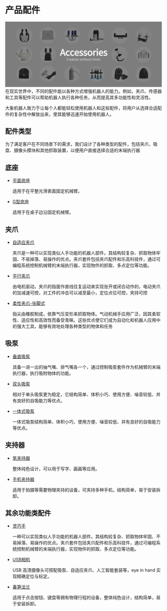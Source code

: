 # 产品配件
![pi](../../resources/4-SupportAndService/Accessories/Accessories.jpg)
在现实世界中，不同的配件能以各种方式增强机器人的能力。例如，夹爪、传感器和工具等配件可以帮助机器人执行各种任务，从而提高其多功能性和灵活性。

大象机器人致力于让每个人都能轻松使用机器人和这些配件，将用户从选择合适配件的复杂性中解放出来，使其能够迅速开始使用机器人。

## 配件类型
为了满足客户在不同场景下的需求，我们设计了各种类型的配件，包括夹爪、吸盘、摄像头模块和其他抓取装置，以便用户直接选择合适的末端执行器

## 底座<br>

- [平面底座](Flatbase.md)<br>

  适用于在平整光滑表面固定机械臂。

- [G型底座](Gstands_2.0.md)

  适用于在桌子边沿固定机械臂。

## 夹爪<br>
- [自适应夹爪](AdaptiveGripper.md)<br>

  夹爪是一种可以实现类似人手功能的机器人部件。其结构较复杂、抓取物体牢固、不易掉落、易操作的优点。夹爪套件包括夹爪配件和乐高科技件，通过可编程系统控制机械臂的末端执行器，实现物件的抓取、多点定位等功能。

- [平行夹爪](ParallelGripper.md)<br>

  由电机驱动，夹爪的指面作直线往复运动来实现张开或闭合动作的，电动夹爪的加减速可控，对工件的冲击可以减至最小，定位点位可控，夹持可控

- [柔性夹爪-张脚式](flexible_gripper_2.md)<br>

  指尖由橡胶制成，依靠气压变形来抓取物体。气动机械手应用广泛，因其柔软性、适应性和高效性而备受青睐。这些优点使它们成为自动化和机器人应用中的强大工具，能够有效地处理各种类型的物体和任务

## 吸泵<br>
- [垂直吸泵](pump.md)<br>

  具备一进一出的抽气嘴、排气嘴各一个，通过控制吸泵套件作为机械臂的末端执行器，执行吸附物体的功能。

- [双头吸泵](doublepump.md)<br>

  相对于单头吸泵更为稳定，它结构简单、体积小巧、使用方便、噪音较低、并有良好的自吸能力等优点。

- [一体式吸泵](IntegratedPump.md)<br>

  一体式吸泵结构简单、体积小巧、使用方便、噪音较低、并有良好的自吸能力等优点。

## 夹持器<br>
- [笔夹持器](penHolder.md)<br>

  整体纯色设计，可以用于写字、画画等应用。

- [手机夹持器](phoneHolder.md)<br>

  适用于拍摄等需要物理夹持的设备，可夹持多种手机，结构简单，易于安装拆卸。

## 其余功能类配件
- [灵巧手](Robothand.md)<br>

  一种可以实现类似人手功能的机器人部件。其结构较复杂、抓取物体牢固、不易掉落、易操作的优点。夹爪套件包括夹爪配件和乐高科技件，通过可编程系统控制机械臂的末端执行器，实现物件的抓取、多点定位等功能。

- [USB相机](USBcamera.md)<br>

  USB 高清摄像头可搭配吸泵、自适应夹爪、人工智能套装等，eye in hand 实现精确定位与标定。

- [春笋法兰](bamboo.md)<br>

  适用于点击按钮、键盘等拥有物理行程的设备，整体纯色设计，结构简单，易于安装拆卸。